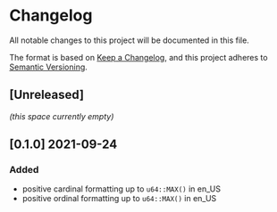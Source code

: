 # Changelog
All notable changes to this project will be documented in this file.

The format is based on [Keep a Changelog](https://keepachangelog.com/en/1.0.0/),
and this project adheres to [Semantic Versioning](https://semver.org/spec/v2.0.0.html).

## [Unreleased]
 *(this space currently empty)*

## [0.1.0] 2021-09-24
### Added
- positive cardinal formatting up to `u64::MAX()` in en_US
- positive ordinal formatting up to `u64::MAX()` in en_US
